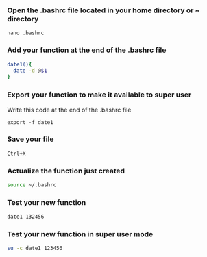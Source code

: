 ###   Open the .bashrc file located in your home directory or ~ directory
``` nano .bashrc ```
###  Add your function at the end of the .bashrc file
```bash
date1(){
  date -d @$1
}
```
###  Export your function to make it available to super user
Write this code at the end of the .bashrc file
```
export -f date1
```
### Save your file
```
Ctrl+X
```

### Actualize the function just created
```bash
source ~/.bashrc
```
### Test your new function
```bash
date1 132456
```
### Test your new function in super user mode
```bash
su -c date1 123456
```
